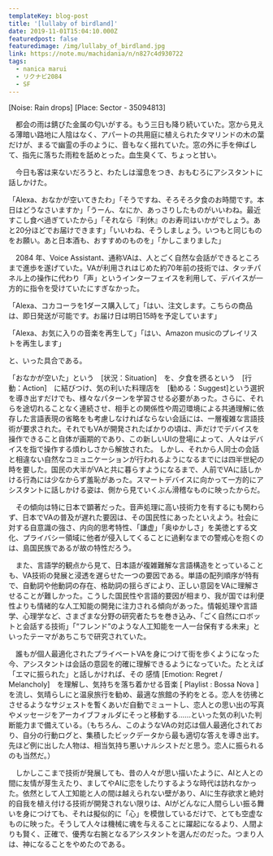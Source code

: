 ```yaml
---
templateKey: blog-post
title: '[lullaby of birdland]'
date: 2019-11-01T15:04:10.000Z
featuredpost: false
featuredimage: /img/lullaby_of_birdland.jpg
link: https://note.mu/machidania/n/n827c4d930722
tags:
  - nanica marui
  - リクナビ2084
  - SF
---
```

[Noise: Rain drops] [Place: Sector - 35094813]

　都会の雨は錆びた金属の匂いがする。もう三日も降り続いていた。窓から見える薄暗い路地に人陰はなく、アパートの共用庭に植えられたタマリンドの木の葉だけが、まるで幽霊の手のように、音もなく揺れていた。窓の外に手を伸ばして、指先に落ちた雨粒を舐めとった。血生臭くて、ちょっと甘い。

　今日も客は来ないだろうと、わたしは溜息をつき、おもむろにアシスタントに話しかけた。

「Alexa、おなかが空いてきたわ」「そうですね、そろそろ夕食のお時間です。本日はどうなさいますか」「うーん、なにか、あっさりしたものがいいわね。最近すこし食べ過ぎていたから」「それなら『利休』のお寿司はいかがでしょう。あと20分ほどでお届けできます」「いいわね、そうしましょう。いつもと同じものをお願い。あと日本酒も、おすすめのものを」「かしこまりました」

　2084 年、Voice Assistant、通称VAは、人とごく自然な会話ができるところまで進歩を遂げていた。VAが利用されはじめた約70年前の技術では、タッチパネル上の操作に代わり「声」というインターフェイスを利用して、デバイスが一方的に指令を受けていたにすぎなかった。

「Alexa、コカコーラを1ダース購入して」「はい、注文します。こちらの商品は、即日発送が可能です。お届け日は明日15時を予定しています」

「Alexa、お気に入りの音楽を再生して」「はい、Amazon musicのプレイリストを再生します」

と、いった具合である。

「おなかが空いた」という　[状況：Situation]　を、夕食を摂るという　[行動：Action]　に結びつけ、気の利いた料理店を　[勧める：Suggest]という選択を導き出すだけでも、様々なパターンを学習させる必要があった。さらに、それらを途切れることなく連続させ、相手との関係性や周辺環境による共通理解に依存した言語表現の省略をも考慮しなければならない会話には、一層複雑な言語技術が要求された。それでもVAが開発されたばかりの頃は、声だけでデバイスを操作できること自体が画期的であり、この新しいUIの登場によって、人々はデバイスを指で操作する煩わしさから解放された。
しかし、それから人同士の会話と相違ない自然なコミュニケーションが行われるようになるまでには四半世紀の時を要した。国民の大半がVAと共に暮らすようになるまで、人前でVAに話しかける行為には少なからず羞恥があった。スマートデバイスに向かって一方的にアシスタントに話しかける姿は、側から見ていくぶん滑稽なものに映ったからだ。

　その傾向は特に日本で顕著だった。音声処理に高い技術力を有するにも関わらず、日本でVAの普及が遅れた要因は、その国民性にあったといえよう。社会に対する自意識の強さ、内向的思考特性、「謙虚」「奥ゆかしさ」を美徳とする文化、プライバシー領域に他者が侵入してくることに過剰なまでの警戒心を抱くのは、島国民族であるが故の特性だろう。

　また、言語学的観点から見て、日本語が複雑難解な言語構造をとっていることも、VA技術の発展と浸透を遅らせた一つの要因である。単語の配列順序が特有で、自動詞や他動詞の存在、格助詞の揺らぎにより、正しい意図をVAに理解させることが難しかった。こうした国民性や言語的要因が相まり、我が国では利便性よりも情緒的な人工知能の開発に注力される傾向があった。情報処理や言語学、心理学など、さまざまな分野の研究者たちを巻き込み、「ごく自然にロボットと会話する技術」「“フレンド”のような人工知能を一人一台保有する未来」といったテーマがあちこちで研究されていた。

　誰もが個人最適化されたプライベートVAを身につけて街を歩くようになった今、アシスタントは会話の意図を的確に理解できるようになっていた。たとえば「エマに振られた」と話しかければ、その 感情 [Emotion: Regret / Melancholy]　を理解し、気持ちを落ち着かせる音楽 [ Playlist : Bossa Nova ] を流し、気晴らしにと温泉旅行を勧め、最適な旅館の予約をとる。恋人を彷彿とさせるようなサジェストを暫くあいだ自動でミュートし、恋人との思い出の写真やメッセージをアーカイブフォルダにそっと移動する……といった気の利いた判断能力まで備えている。（もちろん、このようなVAの対応は個人最適化されており、自分の行動ログと、集積したビックデータから最も適切な答えを導き出す。先ほど例に出した人物は、相当気持ち悪いナルシストだと思う。恋人に振られるのも当然だ。）

　しかしここまで技術が発展しても、昔の人々が思い描いたように、AIと人との間に友情が芽生えたり、ましてやAIに恋をしたりするような時代は訪れなかった。依然として人工知能と人の間は越えられない壁があり、AIに生存欲求と絶対的自我を植え付ける技術が開発されない限りは、AIがどんなに人間らしい振る舞いを身につけても、それは擬似的に「心」を模倣しているだけで、とても空虚なものに映った。そうして人々は機械に魂を与えることに躍起になるより、人間よりも賢く、正確で、優秀な右腕となるアシスタントを選んだのだった。つまり人は、神になることをやめたのである。
